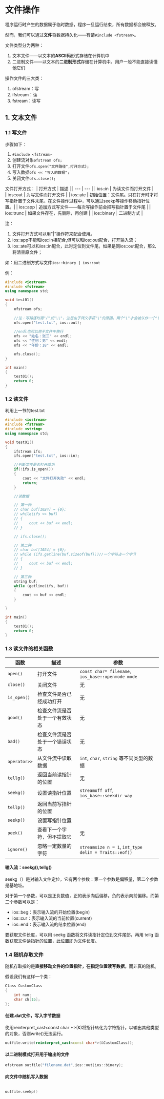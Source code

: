 # 文件操作
程序运行时产生的数据属于临时数据，程序一旦运行结束，所有数据都会被释放。

然而，我们可以通过**文件**将数据持久化——有请`#include <fstream>`。

文件类型分为两种：
1. 文本文件——以文本的**ASCII码**形式存储在计算机中
2. 二进制文件——以文本的**二进制形式**存储在计算机中。用户一般不能直接读懂他它们

操作文件的三大类：
1. ofstream：写
2. ifstream：读
3. fstream：读写

## 1. 文本文件

### 1.1 写文件
步骤如下：
1. `#include <fstream>`
2. 创建流对象`ofstream ofs;`
3. 打开文件`ofs.open("文件路径",打开方式);`
4. 写入数据`ofs << "写入的数据";`
5. 关闭文件`ofs.close();`

文件打开方式：
| 打开方式 | 描述 | 
| --- | --- |
| ios::in | 为读文件而打开文件 |       
| ios::out | 为写文件而打开文件 |
| ios::ate | 初始位置：文件尾。只在打开时才将写指针置于文件末尾。在文件操作过程中，可以通过seekp等操作移动指针位置。|
| ios::app | 追加方式写文件——每次写操作前会把写指针置于文件尾 |
| ios::trunc | 如果文件存在，先删除，再创建 |
| ios::binary | 二进制方式 |

注：
1. 文件打开方式可以用"|"操作符来配合使用。
2. ios::app不能和ios::in相配合,但可以和ios::out配合，打开输入流；
3. ios::ate可以和ios::in配合，此时定位到文件尾，如果是同ios::out配合，那么将清空原文件；

如：用二进制方式写文件`ios::binary | ios::out`

例：
```c++
#include <iostream>
#include <fstream>
using namespace std;

void test01()
{
    ofstream ofs;
    
    //注：写路径时用"/"或"\\"，这是由于转义字符"\"的原因，两个"\"才会被认作一个"\"
    ofs.open("test.txt", ios::out);
    
    //endl也可以用于文件中换行
    ofs << "姓名：张三" << endl;
    ofs << "性别：男" << endl;
    ofs << "年龄：18" << endl;

    ofs.close();
}

int main()
{
    test01();
    return 0;
}
```

### 1.2 读文件
利用上一节的test.txt
```c++
#include <iostream>
#include <fstream>
#include <string>
using namespace std;

void test01()
{
    ifstream ifs;
    ifs.open("test.txt", ios::in);

    //判断文件是否打开成功
    if(!ifs.is_open())
    {
        cout << "文件打开失败" << endl;
        return;
    }

    //读数据

    // 第一种
    // char buf[1024] = {0};
    // while(ifs >> buf)
    // {
    //     cout << buf << endl;
    // }

    // ifs.close();

    // 第二种
    // char buf[1024] = {0};
    // while (ifs.getline(buf,sizeof(buf)))//一个字符占一个字节
    // {
    //     cout << buf << endl;
    // }

    // 第三种
    string buf;
    while (getline(ifs, buf))
    {
        cout << buf << endl;
    }

}

int main()
{
    test01();
    return 0;
}
```

### 1.3 读文件的相关函数
| 函数 | 描述 | 参数 |
| --- | --- | --- |
| `open()` | 打开文件 | `const char* filename`, `ios_base::openmode mode` |
| `close()` | 关闭文件 | 无 |
| `is_open()` | 检查文件是否已经成功打开 | 无 |
| `good()` | 检查文件流是否处于一个有效状态 | 无 |
| `bad()` | 检查文件流是否处于一个错误状态 | 无 |
| `operator>>` | 从文件流中读取数据 | `int`, `char`, `string` 等不同类型的数据 |
| `tellg()` | 返回当前读指针的位置 | 无 |
| `seekg()` | 设置读指针位置 | `streamoff off`, `ios_base::seekdir way` |
| `tellp()` | 返回当前写指针的位置 | |
| `seekp()` | 设置写指针位置 | |
| `peek()` | 查看下一个字符，但不提取它 | 无 |
| `ignore()` | 忽略一定数量的字符 | `streamsize n = 1`, `int_type delim = Traits::eof()` |

#### 输入流：seekg(),tellg()
seekg（）是对输入文件定位，它有两个参数：第一个参数是偏移量，第二个参数是基地址。

对于第一个参数，可以是正负数值，正的表示向后偏移，负的表示向前偏移。而第二个参数可以是：
* ios::beg：表示输入流的开始位置(begin)
* ios::cur：表示输入流的当前位置(current)
* ios::end：表示输入流的结束位置(end)

要获取文件长度，可以用 seekg 函数将文件读指针定位到文件尾部，再用 tellg 函数获取文件读指针的位置，此位置即为文件长度。

### 1.4 随机存取文件
随机存取指的是**直接移动文件的位置指针，在指定位置读写数据**，而非真的随机。

假设我们有这样一个类：
```c++
Class CustomClass
{
    int num;
    char ch[16];
};
```
#### 创建.dat文件，写入字节数据
使用reinterpret_cast<const char *>(&)将指针转化为字符指针，以输出其他类型的对象，否则write()无法运行。
```c++
outfile.write(reinterpret_cast<const char*>(&CustomClass));
```

#### 以二进制模式打开用于输出的文件
```c++
ofstream outfile("filename.dat",ios::out|ios::binary);
```

#### 向文件中随机写入数据
```c++

outfile.seekp()
```